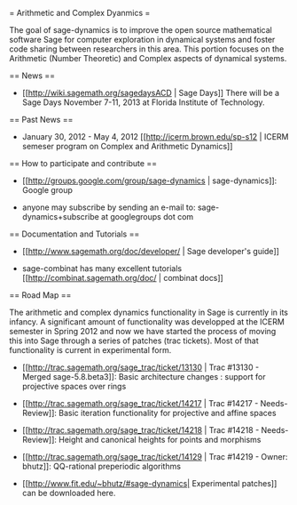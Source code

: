 = Arithmetic and Complex Dyanmics =

The goal of sage-dynamics is to improve the open source mathematical software Sage for computer exploration in dynamical systems and foster code sharing between researchers in this area. This portion focuses on the Arithmetic (Number Theoretic) and Complex aspects of dynamical systems.

== News ==

 * [[http://wiki.sagemath.org/sagedaysACD | Sage Days]] There will be a Sage Days November 7-11, 2013 at Florida Institute of Technology.

== Past News ==

 * January 30, 2012 - May 4, 2012 [[http://icerm.brown.edu/sp-s12 | ICERM semeser program on Complex and Arithmetic Dynamics]]

== How to participate and contribute ==

 * [[http://groups.google.com/group/sage-dynamics | sage-dynamics]]: Google group

  * anyone may subscribe by sending an e-mail to: sage-dynamics+subscribe at googlegroups dot com

== Documentation and Tutorials ==

 * [[http://www.sagemath.org/doc/developer/ | Sage developer's guide]]
 
 * sage-combinat has many excellent tutorials [[http://combinat.sagemath.org/doc/ | combinat docs]]

== Road Map ==

The arithmetic and complex dynamics functionality in Sage is currently in its infancy. A significant amount of functionality was developped at the ICERM semester in Spring 2012 and now we have started the process of moving this into Sage through a series of patches (trac tickets). Most of that functionality is current in experimental form.

 * [[http://trac.sagemath.org/sage_trac/ticket/13130 | Trac #13130 - Merged sage-5.8.beta3]]: Basic architecture changes : support for projective spaces over rings

 * [[http://trac.sagemath.org/sage_trac/ticket/14217 | Trac #14217 - Needs-Review]]: Basic iteration functionality for projective and affine spaces

 * [[http://trac.sagemath.org/sage_trac/ticket/14218 | Trac #14218 - Needs-Review]]: Height and canonical heights for points and morphisms

 * [[http://trac.sagemath.org/sage_trac/ticket/14129 | Trac #14219 - Owner: bhutz]]: QQ-rational preperiodic algorithms

 * [[http://www.fit.edu/~bhutz/#sage-dynamics| Experimental patches]] can be downloaded here.
